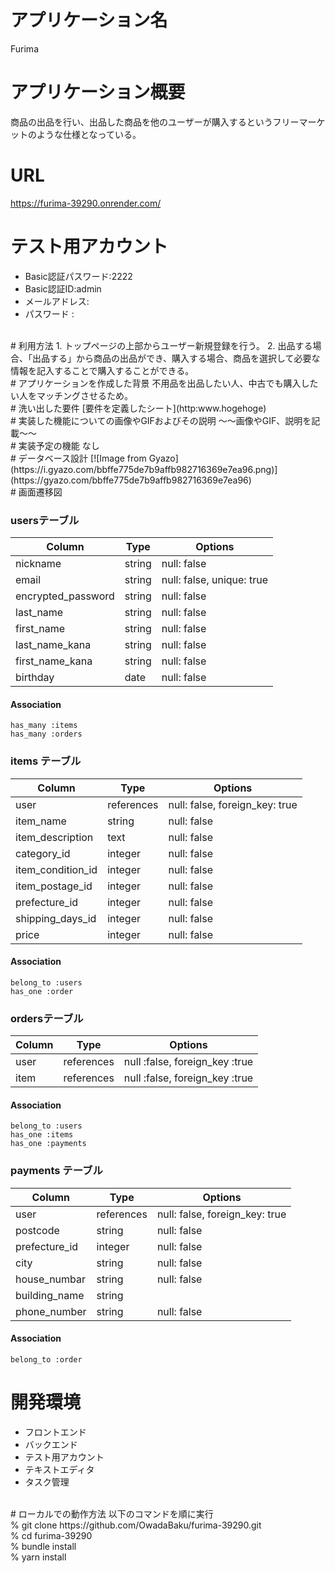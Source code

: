 # アプリケーション名
Furima
<br>
# アプリケーション概要
商品の出品を行い、出品した商品を他のユーザーが購入するというフリーマーケットのような仕様となっている。
<br>
# URL
https://furima-39290.onrender.com/
<br>
# テスト用アカウント
- Basic認証パスワード:2222
- Basic認証ID:admin
- メールアドレス:
- パスワード :
<br>
# 利用方法
1. トップページの上部からユーザー新規登録を行う。
2. 出品する場合、「出品する」から商品の出品ができ、購入する場合、商品を選択して必要な情報を記入することで購入することができる。
<br>
# アプリケーションを作成した背景
不用品を出品したい人、中古でも購入したい人をマッチングさせるため。
<br>
# 洗い出した要件
[要件を定義したシート](http:www.hogehoge)
<br>
# 実装した機能についての画像やGIFおよびその説明
～～画像やGIF、説明を記載～～
<br>
# 実装予定の機能
なし
<br>
# データベース設計
[![Image from Gyazo](https://i.gyazo.com/bbffe775de7b9affb982716369e7ea96.png)](https://gyazo.com/bbffe775de7b9affb982716369e7ea96)
<br>
# 画面遷移図
<br>

### usersテーブル
| Column             | Type   | Options                   |
| ------------------ | ------ | ------------------------- |
| nickname           | string | null: false               |
| email              | string | null: false, unique: true |
| encrypted_password | string | null: false               |
| last_name          | string | null: false               |
| first_name         | string | null: false               |
| last_name_kana     | string | null: false               |
| first_name_kana    | string | null: false               |
| birthday           | date   | null: false               |

#### Association
	has_many :items
	has_many :orders

### items テーブル
| Column       	   		 | Type       | Options                        |
| -------------------- | ---------- | ------------------------------ |
| user           	  	 | references | null: false, foreign_key: true |
| item_name     	 	   | string     | null: false                    |
| item_description     | text       | null: false                    |
| category_id          | integer    | null: false                    |
| item_condition_id    | integer    | null: false                    |
| item_postage_id      | integer    | null: false                    |
| prefecture_id        | integer    | null: false                    |
| shipping_days_id     | integer    | null: false                    |
| price                | integer    | null: false                    |

#### Association
	belong_to :users
	has_one :order

### ordersテーブル
| Column        | Type       | Options                        |
| ------------- | ---------- | ------------------------------ |
| user          | references | null :false, foreign_key :true |
| item          | references | null :false, foreign_key :true |

#### Association
	belong_to :users
	has_one :items
	has_one :payments

### payments テーブル
| Column        | Type       | Options                        |
| ------------- | ---------- | ------------------------------ |
| user          | references | null: false, foreign_key: true |
| postcode      | string     | null: false                    |
| prefecture_id | integer    | null: false                    |
| city          | string     | null: false                    |
| house_numbar  | string     | null: false                    |
| building_name | string     |                                |
| phone_number  | string     | null: false                    |

#### Association
	belong_to :order

# 開発環境
- フロントエンド
- バックエンド
- テスト用アカウント
- テキストエディタ
- タスク管理
<br>
# ローカルでの動作方法
以下のコマンドを順に実行<br>
% git clone https://github.com/OwadaBaku/furima-39290.git<br>
% cd furima-39290<br>
% bundle install<br>
% yarn install
